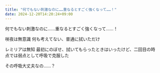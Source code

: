 ```yaml
---
title: "何でもない刺激なのに……重なるとすごく強くなって……！"
date: 2024-12-20T14:20:24+09:00
---
```

何でもない刺激なのに……重なるとすごく強くなって……！

咲夜は無意識
何も考えてない、普通に拭いただけ

レミリアは無知
最初にのぼせ、拭いてもらったときはいったけど、二回目の時点では弱点として呼吸で克服した

その呼吸大丈夫なの……？

